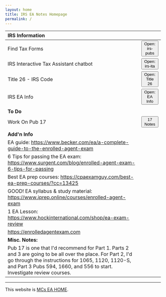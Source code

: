 ```yaml
---
layout: home
title: IRS EA Notes Homepage
permalink: /
---
```


<script>
function button1() { window.open("https://www.irs.gov/tax-professionals/enrolled-agents"); }
function button2() { window.open("https://www.irs.gov/forms-pubs"); }
function button3() { window.open("https://www.irs.gov/help/ita"); }
function button4() { window.open("https://www.govinfo.gov/content/pkg/USCODE-2021-title26/html/USCODE-2021-title26-subtitleA-chap1-subchapN.htm"); }
function button5() { window.open("https://www.irs.gov/help/ita"); }
</script>


| **IRS Information** ||
|:-|:-|
| Find Tax Forms |<button onclick="button2()">Open: irs-pubs</button>|
| IRS Interactive Tax Assistant chatbot |<button onclick="button3()">Open: irs-ita</button>|
| Title 26 - IRS Code |<button onclick="button4()">Open: Title 26</button>|
| IRS EA Info |<button onclick="button4()">Open: EA Info</button>|
|||
|**To Do**||
|Work On Pub 17|<button onclick="button5()">17 Notes</button>|
|||
| **Add'n Info** ||
| EA guide: https://www.becker.com/ea/a-complete-guide-to-the-enrolled-agent-exam||
| 6 Tips for passing the EA exam: https://www.surgent.com/blog/enrolled-agent-exam-6-tips-for-passing||
| Best EA prep courses: https://cpaexamguy.com/best-ea-prep-courses/?cc=13425||
| GOOD! EA syllabus & study material: https://www.iprep.online/courses/enrolled-agent-exam||
| 1 EA Lesson: https://www.hockinternational.com/shop/ea-exam-review||
| https://enrolledagentexam.com||
| **Misc. Notes:** ||
| Pub 17 is one that I'd recommend for Part 1. Parts 2 and 3 are going to be all over the place. For Part 2, I'd go through the instructions for 1065, 1120, 1120-S, and Part 3 Pubs 594, 1660, and 556 to start. Investigate review courses.||

---

This website is [MCs EA HOME](https://mcc-us.github.io/irs.ea/).
